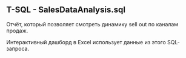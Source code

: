 
## T-SQL - SalesDataAnalysis.sql
Отчёт, который позволяет смотреть динамику sell out по каналам продаж.

Интерактивный дашборд в Excel использует данные из этого SQL-запроса.


